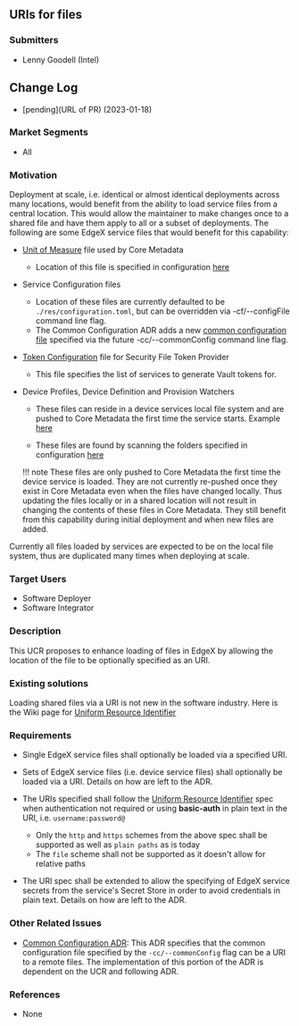 ## URIs for files
### Submitters
- Lenny Goodell (Intel)

## Change Log
- [pending](URL of PR) (2023-01-18)

### Market Segments
- All

### Motivation
Deployment at scale, i.e. identical or almost identical deployments across many locations, would benefit from the ability to load service files from a central location. This would allow the maintainer to make changes once to a shared file and have them apply to all or a subset of deployments. The following are some EdgeX service files that would benefit for this capability:

- [Unit of Measure](https://github.com/edgexfoundry/edgex-go/blob/v2.3.0/cmd/core-metadata/res/uom.toml) file used by Core Metadata

    - Location of this file is specified in configuration [here](https://github.com/edgexfoundry/edgex-go/blob/v2.3.0/cmd/core-metadata/res/configuration.toml#L50) 

- Service Configuration files
    - Location of these files are currently defaulted to be `./res/configuration.toml`, but can be overridden  via -cf/--configFile command line flag.
    - The Common Configuration ADR adds a new [common configuration file](https://docs.edgexfoundry.org/3.0/design/adr/0026-Common%20Configuration/#specifying-the-common-configuration-location) specified via the future -cc/--commonConfig command line flag.

- [Token Configuration](https://github.com/edgexfoundry/edgex-go/blob/v2.3.0/cmd/security-file-token-provider/res/token-config.json) file for Security File Token Provider 

    - This file specifies the list of services to generate Vault tokens for. 

- Device Profiles, Device Definition and Provision Watchers

    - These files can reside in a device services local file system and are pushed to Core Metadata the first time the service starts. Example [here](https://github.com/edgexfoundry/device-onvif-camera/tree/v2.3.0/cmd/res)

    - These files are found by scanning the folders specified in configuration [here](https://github.com/edgexfoundry/device-sdk-go/blob/main/example/cmd/device-simple/res/configuration.toml#L94-L96)

    !!! note 
        These files are only pushed to Core Metadata the first time the device service is loaded. They are not currently re-pushed once they exist in Core Metadata even when the files have changed locally. Thus updating the files locally or in a shared location will not result in changing the contents of these files in Core Metadata. They still benefit from this capability during initial deployment and when new files are added.  


Currently all files loaded by services are expected to be on the local file system, thus are duplicated many times when deploying at scale.

### Target Users
- Software Deployer
- Software Integrator

### Description
This UCR proposes to enhance loading of files in EdgeX by allowing the location of the file to be optionally specified as an URI.

### Existing solutions
Loading shared files via a URI is not new in the software industry. Here is the Wiki page for [Uniform Resource Identifier](https://en.wikipedia.org/wiki/Uniform_Resource_Identifier) 

### Requirements
- Single EdgeX service files shall optionally be loaded via a specified URI. 
- Sets of EdgeX service files (i.e. device service files) shall optionally be loaded via a URI. Details on how are left to the ADR.
- The URIs specified shall follow the [Uniform Resource Identifier](https://en.wikipedia.org/wiki/Uniform_Resource_Identifier) spec when authentication not required or using **basic-auth** in plain text in the URI,  i.e. `username:password@`
  - Only the `http` and `https` schemes from the above spec shall be supported as well as `plain paths` as is today
  - The `file` scheme shall not be supported as it doesn't allow for relative paths
  
- The URI spec shall be extended to allow the specifying of EdgeX service secrets from the service's Secret Store in order to avoid credentials in plain text. Details on how are left to the ADR.

### Other Related Issues
- [Common Configuration ADR](https://docs.edgexfoundry.org/3.0/design/adr/0026-Common%20Configuration/): This ADR specifies that the common configuration file specified by the `-cc/--commonConfig` flag can be a URI to a remote files. The implementation of this portion of the ADR is dependent on the UCR and following ADR.

### References
- None
